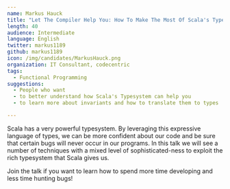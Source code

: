 ```yaml
---
name: Markus Hauck
title: "Let The Compiler Help You: How To Make The Most Of Scala's Typesystem"
length: 40
audience: Intermediate
language: English
twitter: markus1189
github: markus1189
icon: /img/candidates/MarkusHauck.png
organization: IT Consultant, codecentric
tags:
  - Functional Programming
suggestions:
  - People who want
  - to better understand how Scala's Typesystem can help you
  - to learn more about invariants and how to translate them to types

---
```

Scala has a very powerful typesystem. By leveraging this expressive language of types, we can be more confident about our code and be sure that certain bugs will never occur in our programs. In this talk we will see a number of techniques with a mixed level of sophisticated-ness to exploit the rich typesystem that Scala gives us.

Join the talk if you want to learn how to spend more time developing and less time hunting bugs!
